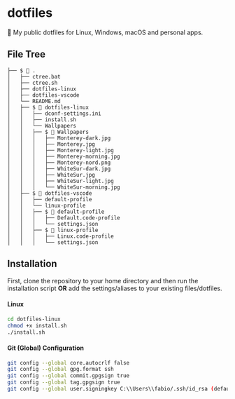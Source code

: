# dotfiles
🔧 My public dotfiles for Linux, Windows, macOS and personal apps.

## File Tree
```
├── $ 📂 .
│   ├── ctree.bat
│   ├── ctree.sh
│   ├── dotfiles-linux
│   ├── dotfiles-vscode
│   └── README.md
│   ├── $ 📂 dotfiles-linux
│   │   ├── dconf-settings.ini
│   │   ├── install.sh
│   │   └── Wallpapers
│   │   ├── $ 📂 Wallpapers
│   │   │   ├── Monterey-dark.jpg
│   │   │   ├── Monterey.jpg
│   │   │   ├── Monterey-light.jpg
│   │   │   ├── Monterey-morning.jpg
│   │   │   ├── Monterey-nord.png
│   │   │   ├── WhiteSur-dark.jpg
│   │   │   ├── WhiteSur.jpg
│   │   │   ├── WhiteSur-light.jpg
│   │   │   └── WhiteSur-morning.jpg
│   ├── $ 📂 dotfiles-vscode
│   │   ├── default-profile
│   │   └── linux-profile
│   │   ├── $ 📂 default-profile
│   │   │   ├── Default.code-profile
│   │   │   └── settings.json
│   │   ├── $ 📂 linux-profile
│   │   │   ├── Linux.code-profile
│   │   │   └── settings.json
```

## Installation
First, clone the repository to your home directory and then run the installation script **OR** add the settings/aliases to your existing files/dotfiles.

#### Linux

```bash
cd dotfiles-linux
chmod +x install.sh
./install.sh
```

<!--
### Windows

```powershell
git clone
cd dotfiles
./install.ps1
```

### macOS

```bash
git clone
cd dotfiles
./install.sh
```
-->

#### Git (Global) Configuration
```bash
git config --global core.autocrlf false
git config --global gpg.format ssh
git config --global commit.gpgsign true
git config --global tag.gpgsign true
git config --global user.signingkey C:\\Users\\fabio/.ssh/id_rsa (default for Windows using "ssh-keygen")
```